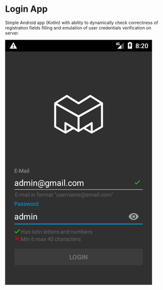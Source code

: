 # Login App
Simple Android app (Kotlin) with ability to dynamically check correctness of registration fields filling
and emulation of user credentials verification on server.  
  
![alt text](https://github.com/EugeneBo/LoginApp/blob/master/app_snapshot.png)

